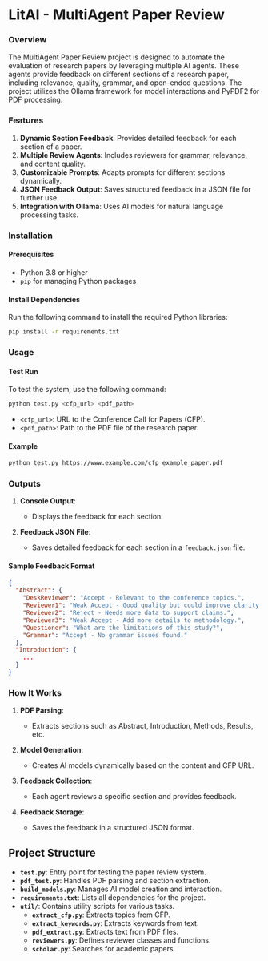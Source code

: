 # LitAI - MultiAgent Paper Review

### Overview
The MultiAgent Paper Review project is designed to automate the evaluation of research papers by leveraging multiple AI agents. These agents provide feedback on different sections of a research paper, including relevance, quality, grammar, and open-ended questions. The project utilizes the Ollama framework for model interactions and PyPDF2 for PDF processing.

### Features
1. **Dynamic Section Feedback**: Provides detailed feedback for each section of a paper.
2. **Multiple Review Agents**: Includes reviewers for grammar, relevance, and content quality.
3. **Customizable Prompts**: Adapts prompts for different sections dynamically.
4. **JSON Feedback Output**: Saves structured feedback in a JSON file for further use.
5. **Integration with Ollama**: Uses AI models for natural language processing tasks.

### Installation
#### Prerequisites
- Python 3.8 or higher
- `pip` for managing Python packages

#### Install Dependencies
Run the following command to install the required Python libraries:
```bash
pip install -r requirements.txt
```

### Usage
#### Test Run
To test the system, use the following command:
```bash
python test.py <cfp_url> <pdf_path>
```
- `<cfp_url>`: URL to the Conference Call for Papers (CFP).
- `<pdf_path>`: Path to the PDF file of the research paper.

#### Example
```bash
python test.py https://www.example.com/cfp example_paper.pdf
```

### Outputs
1. **Console Output**:
   - Displays the feedback for each section.

2. **Feedback JSON File**:
   - Saves detailed feedback for each section in a `feedback.json` file.

#### Sample Feedback Format
```json
{
  "Abstract": {
    "DeskReviewer": "Accept - Relevant to the conference topics.",
    "Reviewer1": "Weak Accept - Good quality but could improve clarity.",
    "Reviewer2": "Reject - Needs more data to support claims.",
    "Reviewer3": "Weak Accept - Add more details to methodology.",
    "Questioner": "What are the limitations of this study?",
    "Grammar": "Accept - No grammar issues found."
  },
  "Introduction": {
    ...
  }
}
```
### How It Works
1. **PDF Parsing**:
   - Extracts sections such as Abstract, Introduction, Methods, Results, etc.

2. **Model Generation**:
   - Creates AI models dynamically based on the content and CFP URL.

3. **Feedback Collection**:
   - Each agent reviews a specific section and provides feedback.

4. **Feedback Storage**:
   - Saves the feedback in a structured JSON format.

## Project Structure
- **`test.py`**: Entry point for testing the paper review system.
- **`pdf_test.py`**: Handles PDF parsing and section extraction.
- **`build_models.py`**: Manages AI model creation and interaction.
- **`requirements.txt`**: Lists all dependencies for the project.
- **`util/`**: Contains utility scripts for various tasks.
  - **`extract_cfp.py`**: Extracts topics from CFP.
  - **`extract_keywords.py`**: Extracts keywords from text.
  - **`pdf_extract.py`**: Extracts text from PDF files.
  - **`reviewers.py`**: Defines reviewer classes and functions.
  - **`scholar.py`**: Searches for academic papers.
